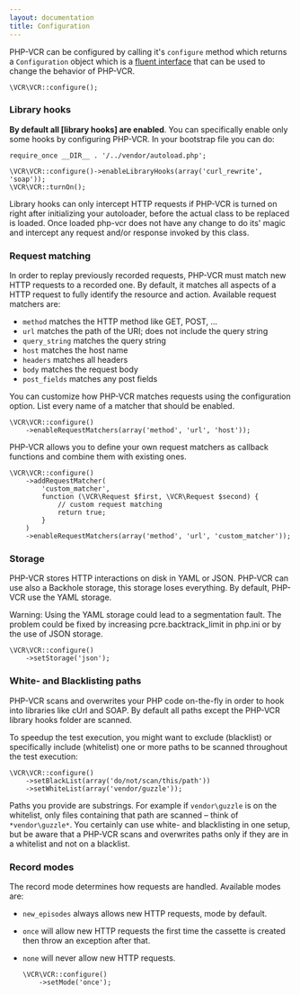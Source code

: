 ```yaml
---
layout: documentation
title: Configuration
---
```


PHP-VCR can be configured by calling it's `configure` method which returns a `Configuration` object which is a [fluent interface](http://en.wikipedia.org/wiki/Fluent_interface) that can be used to change the behavior of PHP-VCR.

    \VCR\VCR::configure();

### Library hooks

**By default all [library hooks] are enabled**. You can specifically enable only some hooks by configuring PHP-VCR. In your bootstrap file you can do:

    require_once __DIR__ . '/../vendor/autoload.php';

    \VCR\VCR::configure()->enableLibraryHooks(array('curl_rewrite', 'soap'));
    \VCR\VCR::turnOn();

Library hooks can only intercept HTTP requests if PHP-VCR is turned on right after initializing your autoloader, before the actual class to be replaced is loaded.
Once loaded php-vcr does not have any change to do its' magic and intercept any request and/or response invoked by this class.


### Request matching

In order to replay previously recorded requests, PHP-VCR must match new HTTP requests to a recorded one. By default, it matches all aspects of a HTTP request to fully identify the resource and action. Available request matchers are:

 * `method` matches the HTTP method like GET, POST, ...
 * `url` matches the path of the URI; does not include the query string
 * `query_string` matches the query string
 * `host` matches the host name
 * `headers` matches all headers
 * `body` matches the request body
 * `post_fields` matches any post fields

You can customize how PHP-VCR matches requests using the configuration option. List every name of a matcher that should be enabled.

    \VCR\VCR::configure()
        ->enableRequestMatchers(array('method', 'url', 'host'));

PHP-VCR allows you to define your own request matchers as callback functions and combine them with existing ones.

    \VCR\VCR::configure()
        ->addRequestMatcher(
            'custom_matcher',
            function (\VCR\Request $first, \VCR\Request $second) {
                // custom request matching
                return true;
            }
        )
        ->enableRequestMatchers(array('method', 'url', 'custom_matcher'));

### Storage

PHP-VCR stores HTTP interactions on disk in YAML or JSON. PHP-VCR can use also a Backhole storage, this storage loses everything. By default, PHP-VCR use the YAML storage.

Warning: Using the YAML storage could lead to a segmentation fault. The problem could be fixed by increasing pcre.backtrack_limit in php.ini or by the use of JSON storage.

    \VCR\VCR::configure()
        ->setStorage('json');


### White- and Blacklisting paths

PHP-VCR scans and overwrites your PHP code on-the-fly in order to hook into libraries like cUrl and SOAP. By default all paths except the PHP-VCR library hooks folder are scanned.

To speedup the test execution, you might want to exclude (blacklist) or specifically include (whitelist) one or more paths to be scanned throughout the test execution:

    \VCR\VCR::configure()
        ->setBlackList(array('do/not/scan/this/path'))
        ->setWhiteList(array('vendor/guzzle'));

Paths you provide are substrings. For example if `vendor\guzzle` is on the whitelist, only files containing that path are scanned – think of `*vendor\guzzle*`.
You certainly can use white- and blacklisting in one setup, but be aware that a PHP-VCR scans and overwrites paths only if they are in a whitelist and not on a blacklist.


### Record modes

The record mode determines how requests are handled. Available modes are:

 * `new_episodes` always allows new HTTP requests, mode by default.
 * `once` will allow new HTTP requests the first time the cassette is created then throw an exception after that.
 * `none` will never allow new HTTP requests.

    ```
    \VCR\VCR::configure()
        ->setMode('once');
    ```
